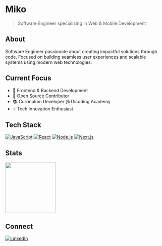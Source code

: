 # Miko

> Software Engineer specializing in Web & Mobile Development

## About

Software Engineer passionate about creating impactful solutions through code. Focused on building seamless user experiences and scalable systems using modern web technologies.

## Current Focus

- 🎯 Frontend & Backend Development
- 🌱 Open Source Contributor
- 📚 Curriculum Developer @ Dicoding Academy
- 💡 Tech Innovation Enthusiast

## Tech Stack

[![JavaScript](https://img.shields.io/badge/-JavaScript-F7DF1E?style=flat-square&logo=javascript&logoColor=black)](https://javascript.info/)
[![React](https://img.shields.io/badge/-React-61DAFB?style=flat-square&logo=react&logoColor=black)](https://reactjs.org/)
[![Node.js](https://img.shields.io/badge/-Node.js-339933?style=flat-square&logo=node.js&logoColor=white)](https://nodejs.org/)
[![Next.js](https://img.shields.io/badge/-Next.js-000000?style=flat-square&logo=next.js&logoColor=white)](https://nextjs.org/)

## Stats

<img src="https://github-readme-stats-eight-theta.vercel.app/api?username=AprizalWijatmiko&show_icons=true&theme=algolia&include_all_commits=true&count_private=true" height="160" />

## Connect

[![LinkedIn](https://img.shields.io/badge/-LinkedIn-0A66C2?style=flat-square&logo=linkedin&logoColor=white)](https://www.linkedin.com/in/muhammad-aprizal-wijatmiko-b17176242/)
